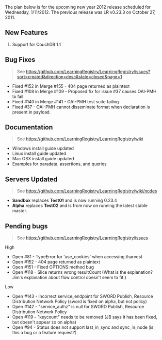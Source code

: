 The plan below is for the upcoming new year 2012 release scheduled for Wednesday, 1/11/2012.  The previous release was LR v0.23.3 on October 27, 2011.

## New Features

1.  Support for CouchDB 1.1

## Bug Fixes

> See https://github.com/LearningRegistry/LearningRegistry/issues?sort=created&direction=desc&state=closed&page=1

* Fixed #152 in Merge #155 - 404 page returned as plaintext
* Fixed #108 in Merge #109 - Proposed fix for issue #37 causes OAI-PMH to fail
* Fixed #140 in Merge #141 - OAI-PMH test suite failing
* Fixed #37 - OAI-PMH cannot disseminate format when <!DOCTYPE ...> declaration is present in payload.

## Documentation

> See https://github.com/LearningRegistry/LearningRegistry/wiki

* Windows install guide updated
* Linux install guide updated
* Mac OSX install guide updated
* Examples for paradata, assertions, and queries

## Servers Updated

> See https://github.com/LearningRegistry/LearningRegistry/wiki/nodes

* **Sandbox** replaces **Test01** and is now running 0.23.4
* **Alpha** replaces **Test02** and is from now on running the latest stable master.

## Pending bugs

> See https://github.com/LearningRegistry/LearningRegistry/issues

High

* Open #81 - TypeError for 'use_cookies' when accessing /harvest
* Open #152 - 404 page returned as plaintext
* Open #151 - Fixed OPTIONS method bug
* Open #118 - Slice returns wrong resultCount (What is the explanation?  Jim's explanation about flow control doesn't seem to fit.)

Low

* Open #143 - Incorrect service_endpoint for SWORD Publish, Resource Distribution Network Policy (sword is fixed on alpha, but not policy)
* Open #142 - "service_authz" is null for SWORD Publish, Resource Distribution Network Policy
* Open #119 - "keycount" needs to be removed (JB says it has been fixed, but doesn't appear so on alpha)
* Open #94 - Status does not support last_in_sync and sync_in_node (is this a bug or a feature request?)